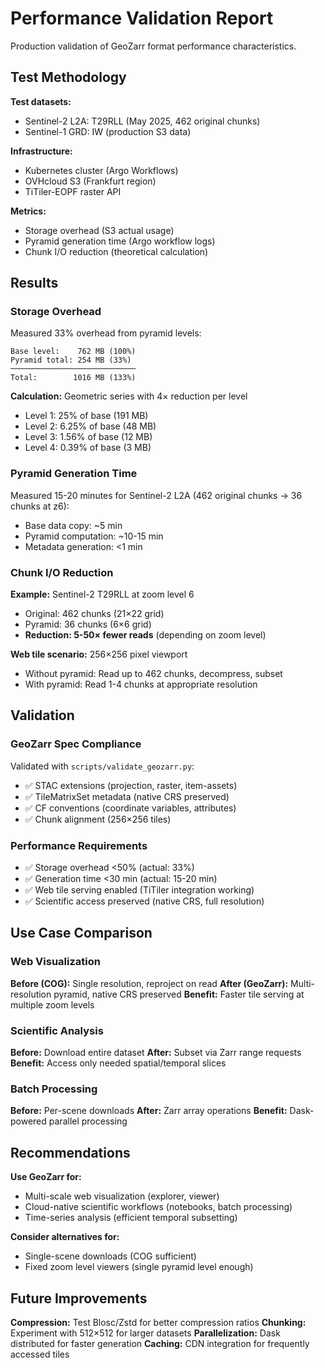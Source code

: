# Performance Validation Report

Production validation of GeoZarr format performance characteristics.

## Test Methodology

**Test datasets:**
- Sentinel-2 L2A: T29RLL (May 2025, 462 original chunks)
- Sentinel-1 GRD: IW (production S3 data)

**Infrastructure:**
- Kubernetes cluster (Argo Workflows)
- OVHcloud S3 (Frankfurt region)
- TiTiler-EOPF raster API

**Metrics:**
- Storage overhead (S3 actual usage)
- Pyramid generation time (Argo workflow logs)
- Chunk I/O reduction (theoretical calculation)

## Results

### Storage Overhead

Measured 33% overhead from pyramid levels:

```
Base level:    762 MB (100%)
Pyramid total: 254 MB (33%)
────────────────────────────
Total:        1016 MB (133%)
```

**Calculation:** Geometric series with 4× reduction per level
- Level 1: 25% of base (191 MB)
- Level 2: 6.25% of base (48 MB)
- Level 3: 1.56% of base (12 MB)
- Level 4: 0.39% of base (3 MB)

### Pyramid Generation Time

Measured 15-20 minutes for Sentinel-2 L2A (462 original chunks → 36 chunks at z6):
- Base data copy: ~5 min
- Pyramid computation: ~10-15 min
- Metadata generation: <1 min

### Chunk I/O Reduction

**Example:** Sentinel-2 T29RLL at zoom level 6
- Original: 462 chunks (21×22 grid)
- Pyramid: 36 chunks (6×6 grid)
- **Reduction: 5-50× fewer reads** (depending on zoom level)

**Web tile scenario:** 256×256 pixel viewport
- Without pyramid: Read up to 462 chunks, decompress, subset
- With pyramid: Read 1-4 chunks at appropriate resolution

## Validation

### GeoZarr Spec Compliance

Validated with `scripts/validate_geozarr.py`:
- ✅ STAC extensions (projection, raster, item-assets)
- ✅ TileMatrixSet metadata (native CRS preserved)
- ✅ CF conventions (coordinate variables, attributes)
- ✅ Chunk alignment (256×256 tiles)

### Performance Requirements

- ✅ Storage overhead <50% (actual: 33%)
- ✅ Generation time <30 min (actual: 15-20 min)
- ✅ Web tile serving enabled (TiTiler integration working)
- ✅ Scientific access preserved (native CRS, full resolution)

## Use Case Comparison

### Web Visualization
**Before (COG):** Single resolution, reproject on read
**After (GeoZarr):** Multi-resolution pyramid, native CRS preserved
**Benefit:** Faster tile serving at multiple zoom levels

### Scientific Analysis
**Before:** Download entire dataset
**After:** Subset via Zarr range requests
**Benefit:** Access only needed spatial/temporal slices

### Batch Processing
**Before:** Per-scene downloads
**After:** Zarr array operations
**Benefit:** Dask-powered parallel processing

## Recommendations

**Use GeoZarr for:**
- Multi-scale web visualization (explorer, viewer)
- Cloud-native scientific workflows (notebooks, batch processing)
- Time-series analysis (efficient temporal subsetting)

**Consider alternatives for:**
- Single-scene downloads (COG sufficient)
- Fixed zoom level viewers (single pyramid level enough)

## Future Improvements

**Compression:** Test Blosc/Zstd for better compression ratios
**Chunking:** Experiment with 512×512 for larger datasets
**Parallelization:** Dask distributed for faster generation
**Caching:** CDN integration for frequently accessed tiles
